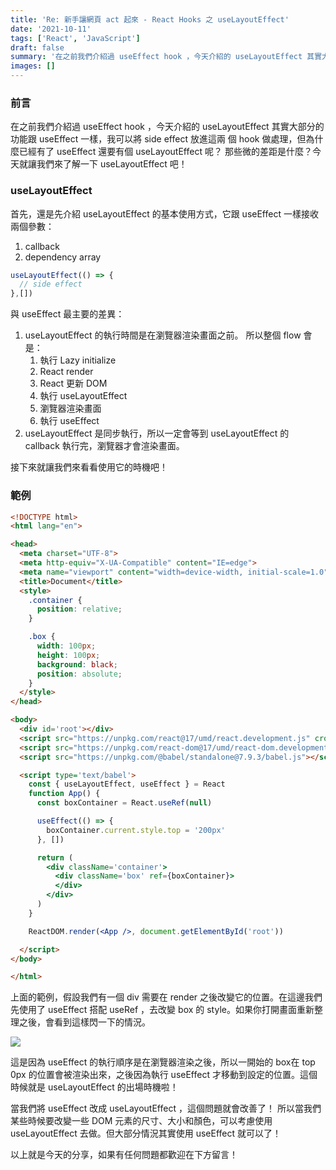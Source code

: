 ```yaml
---
title: 'Re: 新手讓網頁 act 起來 - React Hooks 之 useLayoutEffect'
date: '2021-10-11'
tags: ['React', 'JavaScript']
draft: false
summary: '在之前我們介紹過 useEffect hook ，今天介紹的 useLayoutEffect 其實大部分的功能跟 useEffect 一樣，我可以將 side effect 放進這兩 個 hook 做處理，但為什麼已經有了 useEffect 還要有個 useLayoutEffect 呢？ 那些微的差距是什麼？今天就讓我們來了解一下 useLayoutEffect 吧！'
images: []
---
```

### 前言
在之前我們介紹過 useEffect hook ，今天介紹的 useLayoutEffect 其實大部分的功能跟 useEffect 一樣，我可以將 side effect 放進這兩 個 hook 做處理，但為什麼已經有了 useEffect 還要有個 useLayoutEffect 呢？ 那些微的差距是什麼？今天就讓我們來了解一下 useLayoutEffect 吧！

### useLayoutEffect

首先，還是先介紹 useLayoutEffect 的基本使用方式，它跟 useEffect 一樣接收兩個參數：

1. callback
2. dependency array

```javascript
useLayoutEffect(() => {
  // side effect
},[])
```

與 useEffect 最主要的差異：

1. useLayoutEffect 的執行時間是在瀏覽器渲染畫面之前。
  所以整個 flow 會是：
      1. 執行 Lazy initialize
      2. React render
      3. React 更新 DOM
      4. 執行 useLayoutEffect
      5. 瀏覽器渲染畫面
      6. 執行 useEffect
2. useLayoutEffect 是同步執行，所以一定會等到 useLayoutEffect 的 callback 執行完，瀏覽器才會渲染畫面。

接下來就讓我們來看看使用它的時機吧！

### 範例

```html
<!DOCTYPE html>
<html lang="en">

<head>
  <meta charset="UTF-8">
  <meta http-equiv="X-UA-Compatible" content="IE=edge">
  <meta name="viewport" content="width=device-width, initial-scale=1.0">
  <title>Document</title>
  <style>
    .container {
      position: relative;
    }

    .box {
      width: 100px;
      height: 100px;
      background: black;
      position: absolute;
    }
  </style>
</head>

<body>
  <div id='root'></div>
  <script src="https://unpkg.com/react@17/umd/react.development.js" crossorigin></script>
  <script src="https://unpkg.com/react-dom@17/umd/react-dom.development.js" crossorigin></script>
  <script src="https://unpkg.com/@babel/standalone@7.9.3/babel.js"></script>

  <script type='text/babel'>
    const { useLayoutEffect, useEffect } = React
    function App() {
      const boxContainer = React.useRef(null)

      useEffect(() => {
        boxContainer.current.style.top = '200px'
      }, [])

      return (
        <div className='container'>
          <div className='box' ref={boxContainer}>
          </div>
        </div>
      )
    }

    ReactDOM.render(<App />, document.getElementById('root'))

  </script>
</body>

</html>

```
上面的範例，假設我們有一個 div 需要在 render 之後改變它的位置。在這邊我們先使用了 useEffect 搭配 useRef ，去改變 box 的 style。如果你打開畫面重新整理之後，會看到這樣閃一下的情況。

![](https://i.imgur.com/7FjhyEJ.gif)


這是因為 useEffect 的執行順序是在瀏覽器渲染之後，所以一開始的 box在 top 0px 的位置會被渲染出來，之後因為執行 useEffect 才移動到設定的位置。這個時候就是 useLayoutEffect 的出場時機啦！

當我們將 useEffect 改成 useLayoutEffect ，這個問題就會改善了！
所以當我們某些時候要改變一些 DOM 元素的尺寸、大小和顏色，可以考慮使用 useLayoutEffect 去做。但大部分情況其實使用 useEffect 就可以了！

以上就是今天的分享，如果有任何問題都歡迎在下方留言！
